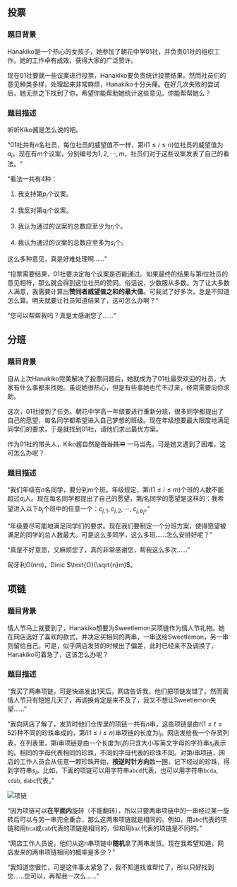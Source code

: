 ## 投票

### 题目背景

Hanakiko是一个热心的女孩子，她参加了朝花中学01社，并负责01社的组织工作。她的工作卓有成效，获得大家的广泛赞许。

现在01社要就一些议案进行投票，Hanakiko要负责统计投票结果。然而社员们的意见种类多样，处理起来非常麻烦，Hanakiko十分头痛。在好几次失败的尝试后，她无奈之下找到了你，希望你能帮助她统计这些意见。你能帮帮她么？

### 题目描述

听听Kiko酱是怎么说的吧。

“01社共有$n$名社员，每位社员的威望值不一样，第$i(1\le i \le n)$位社员的威望值为$a_i$。现在有$m$个议案，分别编号为$1,2,\cdots,m$，社员们对于这些议案发表了自己的看法。“

“看法一共有$4$种：

1. 我支持第$p_i$个议案。

2. 我反对第$q_i$个议案。

3. 我认为通过的议案的总数应至少为$r_i$个。

4. 我认为通过的议案的总数应至多为$s_i$个。

这么多种意见，真是好难处理啊……”

“投票需要结果，01社要决定每个议案是否能通过。如果最终的结果与第$i$位社员的意见相符，那么就会得到这位社员的赞同。俗话说，少数服从多数。为了让大多数人满意，我需要计算出**赞同者威望值之和的最大值**。可我试了好多次，总是不知道怎么算。明天就要让社员知道结果了，这可怎么办啊？“

”您可以帮帮我吗？真是太感谢您了……“

## 分班

### 题目背景

自从上次Hanakiko完美解决了投票问题后，她就成为了01社最受欢迎的社员，大家有什么事都来找她。虽说她很热心，但是有些事她也忙不过来，经常需要向你求助。

这次，01社接到了任务。朝花中学高一年级要进行重新分班，很多同学都提出了自己的愿望，每名同学都希望进入自己梦想的班级。现在年级想要最大限度地满足同学们的要求，于是就找到01社，请他们求出最优方案。

作为01社的带头人，Kiko酱自然是~~首当其冲~~ 一马当先，可是她又遇到了困难，这可怎么办呢？

### 题目描述

“我们年级有$n$名同学，要分到$m$个班。年级规定，第$i(1\le i\le m)$个班的人数不能超过$a_i$人。现在每名同学都提出了自己的愿望，第$j$名同学的愿望是这样的：我希望进入以下$b_j$个班中的任意一个：$c_{j,1},c_{j,2},\cdots,c_{j,b_j}$。”

“年级要尽可能地满足同学们的要求。现在我们要制定一个分班方案，使得愿望被满足的同学的总人数最大。可是这么多同学，这么多班……怎么安排好呢？”

“真是不好意思，又麻烦您了，真的非常感谢您，帮我这么多次……”

匈牙利$\text{O}(nm)$，Dinic $\text{O}(\sqrt{n}m)$。

## 项链

### 题目背景

情人节马上就要到了，Hanakiko想要为Sweetlemon买项链作为情人节礼物。她在网店选好了喜欢的款式，并决定买相同的两串，一串送给Sweetlemon，另一串则留给自己。可是，似乎网店发货的时候出了偏差，此时已经来不及调换了，Hanakiko可着急了，这该怎么办呢？

### 题目描述

“我买了两串项链，可是快递发出$1$天后，网店告诉我，他们把项链发错了。然而离情人节只有短短几天了，再调换肯定是来不及了，我又不想让Sweetlemon失望……”

“我向网店了解了，发货时他们仓库里的项链一共有$n$串，这些项链是由$t(1\le t \le 52)$种不同的珍珠串成的，第$i(1\le i \le n)$串项链的长度为$l_i$。网店发给我一个存货列表，在列表里，第$i$串项链是由一个长度为$l_i$的只含大小写英文字母的字符串$s_i$表示的。相同的字母代表相同的珍珠，不同的字母代表的珍珠不同。对第$i$串项链，网店的工作人员会从任意一颗珍珠开始，**按逆时针方向**数一圈，记下经过的珍珠，得到字符串$s_i$。比如，下面的项链可以用字符串`abcd`代表，也可以用字符串`bcda`, `cdab`, `dabc`代表。”

![项链](https://cdn.luogu.org/upload/pic/50732.png)

“因为项链可以**在平面内**旋转（不能翻转），所以只要两串项链中的一串经过某一旋转后可以与另一串完全重合，那么这两串项链就是相同的。例如，用`abc`代表的项链和用`bca`或`cab`代表的项链是相同的，但和用`bac`代表的项链是不同的。”

“网店工作人员说，他们从这$n$串项链中**随机**拿了两串发货。现在我希望知道，网店发来的两串项链相同的概率是多少？”

“我知道您很忙，可是这件事太紧急了，我不知道找谁帮忙了，所以只好找到您……您可以，再帮我一次么……”


